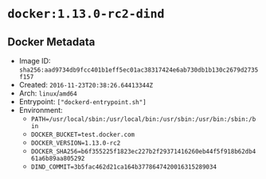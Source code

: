 # `docker:1.13.0-rc2-dind`

## Docker Metadata

- Image ID: `sha256:aad9734db9fcc401b1eff5ec01ac38317424e6ab730db1b130c2679d2735f157`
- Created: `2016-11-23T20:38:26.64413344Z`
- Arch: `linux`/`amd64`
- Entrypoint: `["dockerd-entrypoint.sh"]`
- Environment:
  - `PATH=/usr/local/sbin:/usr/local/bin:/usr/sbin:/usr/bin:/sbin:/bin`
  - `DOCKER_BUCKET=test.docker.com`
  - `DOCKER_VERSION=1.13.0-rc2`
  - `DOCKER_SHA256=b6f355225f1823ec227b2f29371416260eb44f5f918b62db461a6b89aa805292`
  - `DIND_COMMIT=3b5fac462d21ca164b3778647420016315289034`
